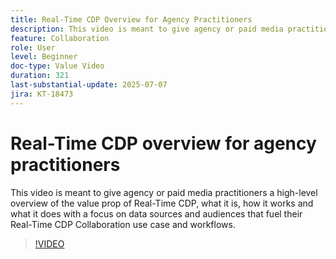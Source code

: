 ```yaml
---
title: Real-Time CDP Overview for Agency Practitioners
description: This video is meant to give agency or paid media practitioners a high-level overview of the value prop of Real-Time CDP, what it is, how it works and what it does with a focus on data sources and audiences that fuel their Real-Time CDP Collaboration use case and workflows.
feature: Collaboration
role: User
level: Beginner
doc-type: Value Video
duration: 321
last-substantial-update: 2025-07-07
jira: KT-18473
---
```


# Real-Time CDP overview for agency practitioners

This video is meant to give agency or paid media practitioners a high-level overview of the value prop of Real-Time CDP, what it is, how it works and what it does with a focus on data sources and audiences that fuel their Real-Time CDP Collaboration use case and workflows.

>[!VIDEO](https://video.tv.adobe.com/v/3464657/?learn=on&enablevpops)
